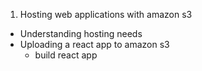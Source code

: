 1. Hosting web applications with amazon s3
  - Understanding hosting needs
  - Uploading a react app to amazon s3
    - build react app